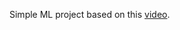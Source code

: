 Simple ML project based on this [video](https://www.youtube.com/watch?v=7eh4d6sabA0&ab_channel=ProgrammingwithMosh).
